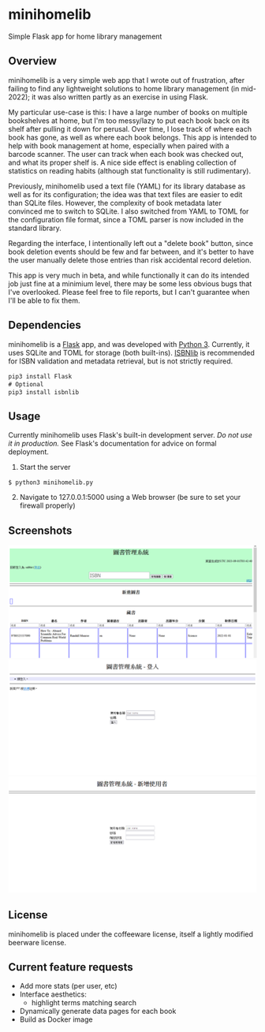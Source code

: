 # minihomelib
Simple Flask app for home library management

## Overview
minihomelib is a very simple web app that I wrote out of frustration, after failing to find any lightweight solutions to home library management (in mid-2022); it was also written partly as an exercise in using Flask.

My particular use-case is this: I have a large number of books on multiple bookshelves at home, but I'm too messy/lazy to put each book back on its shelf after pulling it down for perusal. Over time, I lose track of where each book has gone, as well as where each book belongs. This app is intended to help with book management at home, especially when paired with a barcode scanner. The user can track when each book was checked out, and what its proper shelf is. A nice side effect is enabling collection of statistics on reading habits (although stat functionality is still rudimentary).

Previously, minihomelib used a text file (YAML) for its library database as well as for its configuration; the idea was that text files are easier to edit than SQLite files. However, the complexity of book metadata later convinced me to switch to SQLite. I also switched from YAML to TOML for the configuration file format, since a TOML parser is now included in the standard library.

Regarding the interface, I intentionally left out a "delete book" button, since book deletion events should be few and far between, and it's better to have the user manually delete those entries than risk accidental record deletion.

This app is very much in beta, and while functionally it can do its intended job just fine at a minimium level, there may be some less obvious bugs that I've overlooked. Please feel free to file reports, but I can't guarantee when I'll be able to fix them.

## Dependencies

minihomelib is a [Flask](https://palletsprojects.com/p/flask/) app, and was developed with [Python 3](https://www.python.org/). Currently, it uses SQLite and TOML for storage (both built-ins). [ISBNlib](https://pypi.org/project/isbnlib/) is recommended for ISBN validation and metadata retrieval, but is not strictly required.

```shell
pip3 install Flask
# Optional
pip3 install isbnlib
```

## Usage

Currently minihomelib uses Flask's built-in development server. *Do not use it in production.* See Flask's documentation for advice on formal deployment.

1. Start the server
```shell
$ python3 minihomelib.py
```
2. Navigate to 127.0.0.1:5000 using a Web browser (be sure to set your firewall properly)

## Screenshots

![Screenshot with example library](/screenshots/20230901_main_zh-TW.png)
![Screenshot of login page](/screenshots/20230901_login_zh-TW.png)
![Screenshot of user registration page](/screenshots/20230901_adduser_zh-TW.png)

## License

minihomelib is placed under the coffeeware license, itself a lightly modified beerware license.

## Current feature requests
- Add more stats (per user, etc)
- Interface aesthetics:
	- highlight terms matching search
- Dynamically generate data pages for each book
- Build as Docker image
